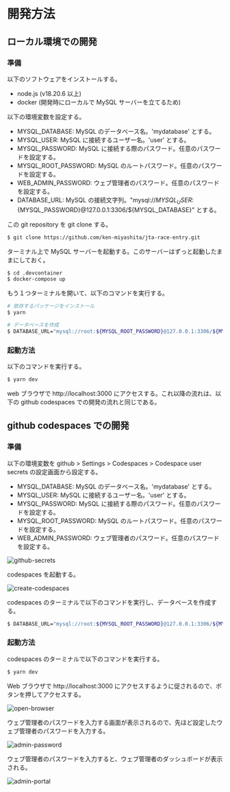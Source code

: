 # 開発方法

## ローカル環境での開発

### 準備

以下のソフトウェアをインストールする。

- node.js (v18.20.6 以上)
- docker (開発時にローカルで MySQL サーバーを立てるため)

以下の環境変数を設定する。

- MYSQL_DATABASE: MySQL のデータベース名。'mydatabase' とする。
- MYSQL_USER: MySQL に接続するユーザー名。'user' とする。
- MYSQL_PASSWORD: MySQL に接続する際のパスワード。任意のパスワードを設定する。
- MYSQL_ROOT_PASSWORD: MySQL のルートパスワード。任意のパスワードを設定する。
- WEB_ADMIN_PASSWORD: ウェブ管理者のパスワード。任意のパスワードを設定する。
- DATABASE_URL: MySQL の接続文字列。"mysql://${MYSQL_USER}:${MYSQL_PASSWORD}@127.0.0.1:3306/${MYSQL_DATABASE}" とする。

この git repository を git clone する。

```bash
$ git clone https://github.com/ken-miyashita/jta-race-entry.git
```

ターミナル上で MySQL サーバーを起動する。このサーバーはずっと起動したままにしておく。

```bash
$ cd .devcontainer
$ docker-compose up
```

もう１つターミナルを開いて、以下のコマンドを実行する。

```bash
# 依存するパッケージをインストール
$ yarn

# データベースを作成
$ DATABASE_URL="mysql://root:${MYSQL_ROOT_PASSWORD}@127.0.0.1:3306/${MYSQL_DATABASE}" npx prisma migrate dev --name init
```

### 起動方法

以下のコマンドを実行する。

```bash
$ yarn dev
```

web ブラウザで http://localhost:3000 にアクセスする。これ以降の流れは、以下の github codespaces での開発の流れと同じである。

## github codespaces での開発

### 準備

以下の環境変数を github > Settings > Codespaces > Codespace user secrets の設定画面から設定する。

- MYSQL_DATABASE: MySQL のデータベース名。'mydatabase' とする。
- MYSQL_USER: MySQL に接続するユーザー名。'user' とする。
- MYSQL_PASSWORD: MySQL に接続する際のパスワード。任意のパスワードを設定する。
- MYSQL_ROOT_PASSWORD: MySQL のルートパスワード。任意のパスワードを設定する。
- WEB_ADMIN_PASSWORD: ウェブ管理者のパスワード。任意のパスワードを設定する。

![github-secrets](https://github.com/user-attachments/assets/8b65285e-75a2-481d-8888-6d158035f392)

codespaces を起動する。

![create-codespaces](https://github.com/user-attachments/assets/db0b74b9-2897-4a0e-a35e-6b2bb1b8906c)

codespaces のターミナルで以下のコマンドを実行し、データベースを作成する。

```bash
$ DATABASE_URL="mysql://root:${MYSQL_ROOT_PASSWORD}@127.0.0.1:3306/${MYSQL_DATABASE}" npx prisma migrate dev --name init
```

### 起動方法

codespaces のターミナルで以下のコマンドを実行する。

```bash
$ yarn dev
```

Web ブラウザで http://localhost:3000 にアクセスするように促されるので、ボタンを押してアクセスする。

![open-browser](https://github.com/user-attachments/assets/e56ae603-7361-4b60-9d6c-ef3a34b95da1)

ウェブ管理者のパスワードを入力する画面が表示されるので、先ほど設定したウェブ管理者のパスワードを入力する。

![admin-password](https://github.com/user-attachments/assets/ea5031be-3a62-45d5-be30-36ba3ffa3a74)

ウェブ管理者のパスワードを入力すると、ウェブ管理者のダッシュボードが表示される。

![admin-portal](https://github.com/user-attachments/assets/a9112af3-43c8-471a-ac56-ced152095c02)

